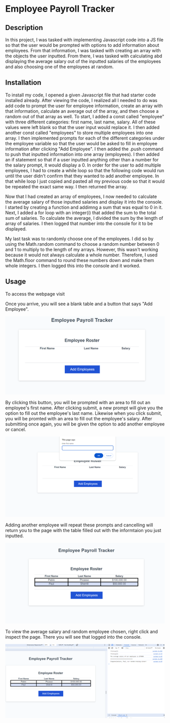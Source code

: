 # Employee Payroll Tracker

## Description

In this project, I was tasked with implementing Javascript code into a JS file so that the user would be prompted with options to add information about employees. From that information, I was tasked with creating an array with the objects the user inputted. From there, I was tasked with calculating abd displaying the average salary out of the inputted salaries of the employees and also choosing one of the employees at random.

## Installation

To install my code, I opened a given Javascript file that had starter code installed already. After viewing the code, I realized all I needed to do was add code to prompt the user for employee information, create an array with that information, calculate an average out of the array, and then choose a random out of that array as well. To start, I added a const called "employee" with three different categories: first name, last name, salary. All of these values were left blank so that the user input would replace it. I then added another const called "employees" to store multiple employees into one array. I then implemented prompts for each of the different categories under the employee variable so that the user would be asked to fill in employee information after clicking "Add Employee". I then added the .push command to push that inputted information into one array (employees). I then added an if statement so that if a user inputted anything other than a number for the salary prompt, it would display a 0. In order for the user to add multiple employees, I had to create a while loop so that the following code would run until the user didn't confirm that they wanted to add another employee. In that while loop I just copied and pasted all my previous code so that it would be repeated the exact same way. I then returned the array.

Now that I had created an array of employees, I now needed to calculate the average salary of those inputted salaries and display it into the console. I started by creating a function and addimng a sum that was equal to 0 in it. Next, I added a for loop with an integer(i) that added the sum to the total sum of salaries. To calculate the average, I divided the sum by the length of array of salaries. I then logged that number into the console for it to be displayed.

My last task was to randomly choose one of the employees. I did so by using the Math.random command to choose a random number between 0 and 1 to multiply to the length of my arrays. However, this wasn't working because it would not always calculate a whole number. Therefore, I used the Math.floor command to round these numbers down and make them whole integers. I then logged this into the console and it worked.

## Usage

To access the webpage visit 

Once you arrive, you will see a blank table and a button that says "Add Employee". 

![alt text](/Assets/opening.png)

By clicking this button, you will be prompted with an area to fill out an employee's first name. After clicking submit, a new prompt will give you the option to fill out the employee's last name. Likewise when you click submit, you will be promted with an area to fill out the employee's salary. After submitting once again, you will be given the option to add another employee or cancel. 

![alt text](/Assets/prompt.png)

Adding another employee will repeat these prompts and cancelling will return you to the page with the table filled out with the informtaion you just inputted. 

![alt text](/Assets/tablefilled.png)

To view the average salary and random employee chosen, right click and inspect the page. There you will see that logged into the console. 

![alt text](/Assets/console.png)

